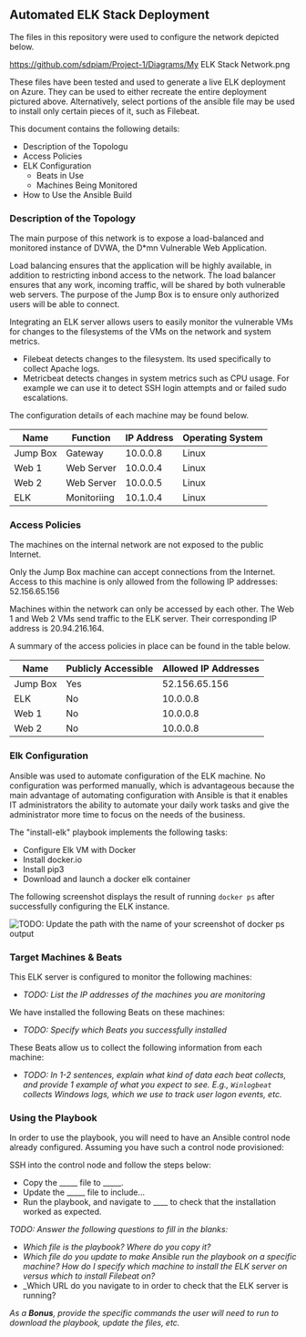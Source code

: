 ## Automated ELK Stack Deployment

The files in this repository were used to configure the network depicted below.

https://github.com/sdpiam/Project-1/Diagrams/My ELK Stack Network.png

These files have been tested and used to generate a live ELK deployment on Azure. They can be used to either recreate the entire deployment pictured above. Alternatively, select portions of the ansible file may be used to install only certain pieces of it, such as Filebeat.


This document contains the following details:
- Description of the Topologu
- Access Policies
- ELK Configuration
  - Beats in Use 
  - Machines Being Monitored
- How to Use the Ansible Build


### Description of the Topology

The main purpose of this network is to expose a load-balanced and monitored instance of DVWA, the D*mn Vulnerable Web Application.

Load balancing ensures that the application will be highly available, in addition to restricting inbond access to the network.
The load balancer ensures that any work, incoming traffic, will be shared by both vulnerable web servers. The purpose of the Jump Box is to ensure only authorized users will be able to connect.

Integrating an ELK server allows users to easily monitor the vulnerable VMs for changes to the filesystems of the VMs on the network and system metrics.
- Filebeat detects changes to the filesystem. Its used specifically to collect Apache logs.
- Metricbeat detects changes in system metrics such as CPU usage. For example we can use it to detect SSH login attempts and or failed sudo escalations.

The configuration details of each machine may be found below.


| Name     | Function    | IP Address | Operating System |
|----------|-------------|------------|------------------|
| Jump Box | Gateway     | 10.0.0.8   | Linux            |
| Web 1    | Web Server  | 10.0.0.4   | Linux            |
| Web 2    | Web Server  | 10.0.0.5   | Linux            |
| ELK      | Monitoriing | 10.1.0.4   | Linux            |

### Access Policies

The machines on the internal network are not exposed to the public Internet. 

Only the Jump Box machine can accept connections from the Internet. Access to this machine is only allowed from the following IP addresses:
52.156.65.156

Machines within the network can only be accessed by each other.
The Web 1 and Web 2 VMs send traffic to the ELK server. Their corresponding IP address is 20.94.216.164.

A summary of the access policies in place can be found in the table below.

| Name     | Publicly Accessible | Allowed IP Addresses |
|----------|---------------------|----------------------|
| Jump Box | Yes                 | 52.156.65.156        |
| ELK      | No                  | 10.0.0.8             |
| Web 1    | No                  | 10.0.0.8             |
| Web 2    | No                  | 10.0.0.8             |

### Elk Configuration

Ansible was used to automate configuration of the ELK machine. No configuration was performed manually, which is advantageous because the main advantage of automating configuration with Ansible is that it enables IT administrators the ability to automate your daily work tasks and give the administrator more time to focus on the needs of the business.

The "install-elk" playbook implements the following tasks:
- Configure Elk VM with Docker
- Install docker.io
- Install pip3
- Download and launch a docker elk container

The following screenshot displays the result of running `docker ps` after successfully configuring the ELK instance.

![TODO: Update the path with the name of your screenshot of docker ps output](Images/docker_ps_output.png)

### Target Machines & Beats
This ELK server is configured to monitor the following machines:
- _TODO: List the IP addresses of the machines you are monitoring_

We have installed the following Beats on these machines:
- _TODO: Specify which Beats you successfully installed_

These Beats allow us to collect the following information from each machine:
- _TODO: In 1-2 sentences, explain what kind of data each beat collects, and provide 1 example of what you expect to see. E.g., `Winlogbeat` collects Windows logs, which we use to track user logon events, etc._

### Using the Playbook
In order to use the playbook, you will need to have an Ansible control node already configured. Assuming you have such a control node provisioned: 

SSH into the control node and follow the steps below:
- Copy the _____ file to _____.
- Update the _____ file to include...
- Run the playbook, and navigate to ____ to check that the installation worked as expected.

_TODO: Answer the following questions to fill in the blanks:_
- _Which file is the playbook? Where do you copy it?_
- _Which file do you update to make Ansible run the playbook on a specific machine? How do I specify which machine to install the ELK server on versus which to install Filebeat on?_
- _Which URL do you navigate to in order to check that the ELK server is running?

_As a **Bonus**, provide the specific commands the user will need to run to download the playbook, update the files, etc._
